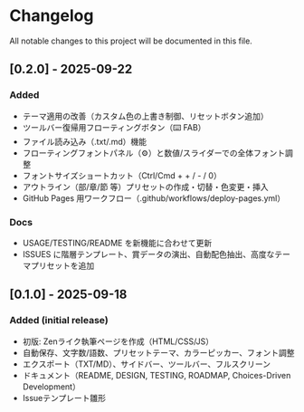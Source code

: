 # Changelog

All notable changes to this project will be documented in this file.

## [0.2.0] - 2025-09-22

### Added

- テーマ適用の改善（カスタム色の上書き制御、リセットボタン追加）
- ツールバー復帰用フローティングボタン（⌨️ FAB）
- ファイル読み込み（.txt/.md）機能
- フローティングフォントパネル（⚙️）と数値/スライダーでの全体フォント調整
- フォントサイズショートカット（Ctrl/Cmd + + / - / 0）
- アウトライン（部/章/節 等）プリセットの作成・切替・色変更・挿入
- GitHub Pages 用ワークフロー（.github/workflows/deploy-pages.yml）

### Docs

- USAGE/TESTING/README を新機能に合わせて更新
- ISSUES に階層テンプレート、賞データの演出、自動配色抽出、高度なテーマプリセットを追加

## [0.1.0] - 2025-09-18

### Added (initial release)

- 初版: Zenライク執筆ページを作成（HTML/CSS/JS）
- 自動保存、文字数/語数、プリセットテーマ、カラーピッカー、フォント調整
- エクスポート（TXT/MD）、サイドバー、ツールバー、フルスクリーン
- ドキュメント（README, DESIGN, TESTING, ROADMAP, Choices-Driven Development）
- Issueテンプレート雛形
